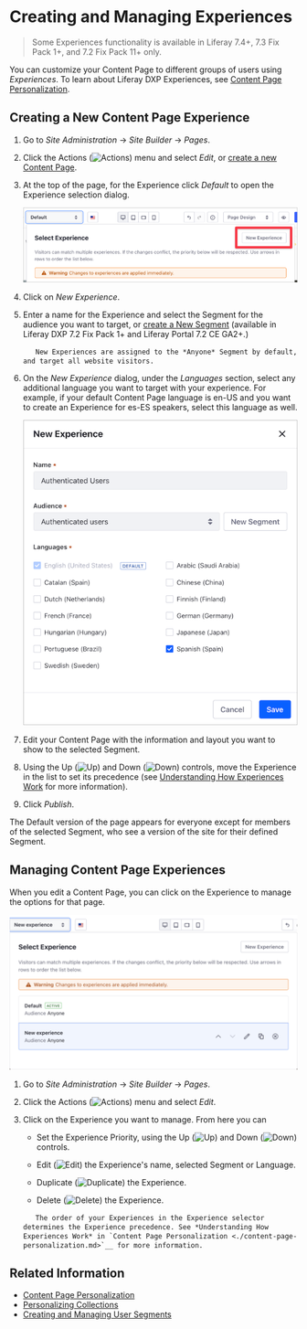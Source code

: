 # Creating and Managing Experiences

> Some Experiences functionality is available in Liferay 7.4+, 7.3 Fix Pack 1+, and 7.2 Fix Pack 11+ only.

You can customize your Content Page to different groups of users using *Experiences*. To learn about Liferay DXP Experiences, see [Content Page Personalization](./content-page-personalization.md).

## Creating a New Content Page Experience

1. Go to *Site Administration* &rarr; *Site Builder* &rarr; *Pages*.

2. Click the Actions (![Actions](../../../images/icon-actions.png)) menu and select *Edit*, or [create a new Content Page](../../creating-pages/adding-pages/adding-a-page-to-a-site.md).

3. At the top of the page, for the Experience click *Default* to open the Experience selection dialog.

    ![Click on Experience to select your experience or click New Experience to create a new one.](./creating-and-managing-experiences/images/01.png)
4. Click on *New Experience*.

5. Enter a name for the Experience and select the Segment for the audience you want to target, or [create a New Segment](../segmentation/creating-and-managing-user-segments.md) (available in Liferay DXP 7.2 Fix Pack 1+ and Liferay Portal 7.2 CE GA2+.)

    ```note::
       New Experiences are assigned to the *Anyone* Segment by default, and target all website visitors.
    ```

1. On the *New Experience* dialog, under the *Languages* section, select any additional language you want to target with your experience. For example, if your default Content Page language is en-US and you want to create an Experience for es-ES speakers, select this language as well.

    ![Select an existing Segment for the Experience and, opitonally, an additional language](./creating-and-managing-experiences/images/02.png)

6. Edit your Content Page with the information and layout you want to show to the selected Segment.

7. Using the Up (![Up](../../../images/icon-angle-up.png)) and Down (![Down](../../../images/icon-angle-down.png)) controls, move the Experience in the list to set its precedence (see [Understanding How Experiences Work](./content-page-personalization.md#understanding-how-experiences-work) for more information).

8. Click *Publish*.

The Default version of the page appears for everyone except for members of the selected Segment, who see a version of the site for their defined Segment.

## Managing Content Page Experiences

When you edit a Content Page, you can click on the Experience to manage the options for that page.

![You can add, edit, delete, or change priority for Experiences.](./creating-and-managing-experiences/images/04.png)

1. Go to *Site Administration* &rarr; *Site Builder* &rarr; *Pages*.

2. Click the Actions (![Actions](../../../images/icon-actions.png)) menu and select *Edit*.

3. Click on the Experience you want to manage. From here you can

   - Set the Experience Priority, using the Up (![Up](../../../images/icon-angle-up.png)) and Down (![Down](../../../images/icon-angle-down.png)) controls.

   - Edit (![Edit](../../../images/icon-edit.png)) the Experience's name, selected Segment or Language.

   - Duplicate (![Duplicate](../../../images/icon-copy.png)) the Experience.

   - Delete (![Delete](../../../images/icon-delete.png)) the Experience.

    ```important::
       The order of your Experiences in the Experience selector determines the Experience precedence. See *Understanding How Experiences Work* in `Content Page Personalization <./content-page-personalization.md>`__ for more information.
    ```

## Related Information

- [Content Page Personalization](./content-page-personalization.md)
- [Personalizing Collections](./personalizing-collections.md)
- [Creating and Managing User Segments](../segmentation/creating-and-managing-user-segments.md)
